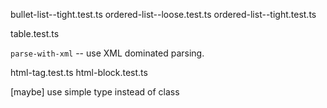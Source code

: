 bullet-list--tight.test.ts
ordered-list--loose.test.ts
ordered-list--tight.test.ts

table.test.ts

`parse-with-xml` -- use XML dominated parsing.

html-tag.test.ts
html-block.test.ts

[maybe] use simple type instead of class
